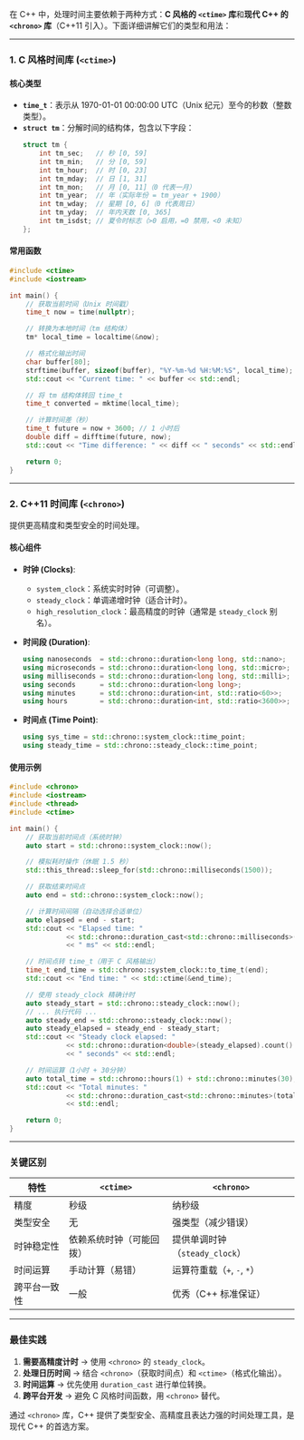 在 C++ 中，处理时间主要依赖于两种方式：**C 风格的 `<ctime>` 库**和**现代 C++ 的 `<chrono>` 库**（C++11 引入）。下面详细讲解它们的类型和用法：

---

### 1. C 风格时间库 (`<ctime>`)
#### 核心类型
- **`time_t`**：表示从 1970-01-01 00:00:00 UTC（Unix 纪元）至今的秒数（整数类型）。
- **`struct tm`**：分解时间的结构体，包含以下字段：
  ```cpp
  struct tm {
      int tm_sec;   // 秒 [0, 59]
      int tm_min;   // 分 [0, 59]
      int tm_hour;  // 时 [0, 23]
      int tm_mday;  // 日 [1, 31]
      int tm_mon;   // 月 [0, 11]（0 代表一月）
      int tm_year;  // 年（实际年份 = tm_year + 1900）
      int tm_wday;  // 星期 [0, 6]（0 代表周日）
      int tm_yday;  // 年内天数 [0, 365]
      int tm_isdst; // 夏令时标志（>0 启用，=0 禁用，<0 未知）
  };
  ```

#### 常用函数
```cpp
#include <ctime>
#include <iostream>

int main() {
    // 获取当前时间（Unix 时间戳）
    time_t now = time(nullptr);

    // 转换为本地时间（tm 结构体）
    tm* local_time = localtime(&now);

    // 格式化输出时间
    char buffer[80];
    strftime(buffer, sizeof(buffer), "%Y-%m-%d %H:%M:%S", local_time);
    std::cout << "Current time: " << buffer << std::endl;

    // 将 tm 结构体转回 time_t
    time_t converted = mktime(local_time);

    // 计算时间差（秒）
    time_t future = now + 3600; // 1 小时后
    double diff = difftime(future, now);
    std::cout << "Time difference: " << diff << " seconds" << std::endl;

    return 0;
}
```

---

### 2. C++11 时间库 (`<chrono>`)
提供更高精度和类型安全的时间处理。

#### 核心组件
- **时钟 (Clocks)**:
  - `system_clock`：系统实时时钟（可调整）。
  - `steady_clock`：单调递增时钟（适合计时）。
  - `high_resolution_clock`：最高精度的时钟（通常是 `steady_clock` 别名）。

- **时间段 (Duration)**:
  ```cpp
  using nanoseconds  = std::chrono::duration<long long, std::nano>;
  using microseconds = std::chrono::duration<long long, std::micro>;
  using milliseconds = std::chrono::duration<long long, std::milli>;
  using seconds      = std::chrono::duration<long long>;
  using minutes      = std::chrono::duration<int, std::ratio<60>>;
  using hours        = std::chrono::duration<int, std::ratio<3600>>;
  ```

- **时间点 (Time Point)**:
  ```cpp
  using sys_time = std::chrono::system_clock::time_point;
  using steady_time = std::chrono::steady_clock::time_point;
  ```

#### 使用示例
```cpp
#include <chrono>
#include <iostream>
#include <thread>
#include <ctime>

int main() {
    // 获取当前时间点（系统时钟）
    auto start = std::chrono::system_clock::now();

    // 模拟耗时操作（休眠 1.5 秒）
    std::this_thread::sleep_for(std::chrono::milliseconds(1500));

    // 获取结束时间点
    auto end = std::chrono::system_clock::now();

    // 计算时间间隔（自动选择合适单位）
    auto elapsed = end - start;
    std::cout << "Elapsed time: " 
              << std::chrono::duration_cast<std::chrono::milliseconds>(elapsed).count()
              << " ms" << std::endl;

    // 时间点转 time_t（用于 C 风格输出）
    time_t end_time = std::chrono::system_clock::to_time_t(end);
    std::cout << "End time: " << std::ctime(&end_time);

    // 使用 steady_clock 精确计时
    auto steady_start = std::chrono::steady_clock::now();
    // ... 执行代码 ...
    auto steady_end = std::chrono::steady_clock::now();
    auto steady_elapsed = steady_end - steady_start;
    std::cout << "Steady clock elapsed: " 
              << std::chrono::duration<double>(steady_elapsed).count() 
              << " seconds" << std::endl;

    // 时间运算（1小时 + 30分钟）
    auto total_time = std::chrono::hours(1) + std::chrono::minutes(30);
    std::cout << "Total minutes: " 
              << std::chrono::duration_cast<std::chrono::minutes>(total_time).count()
              << std::endl;

    return 0;
}
```

---

### 关键区别
| 特性               | `<ctime>`                  | `<chrono>`                     |
|--------------------|----------------------------|--------------------------------|
| 精度               | 秒级                       | 纳秒级                         |
| 类型安全           | 无                         | 强类型（减少错误）             |
| 时钟稳定性         | 依赖系统时钟（可能回拨）   | 提供单调时钟（`steady_clock`） |
| 时间运算           | 手动计算（易错）           | 运算符重载（`+`, `-`, `*`）    |
| 跨平台一致性       | 一般                       | 优秀（C++ 标准保证）           |

---

### 最佳实践
1. **需要高精度计时** → 使用 `<chrono>` 的 `steady_clock`。
2. **处理日历时间** → 结合 `<chrono>`（获取时间点）和 `<ctime>`（格式化输出）。
3. **时间运算** → 优先使用 `duration_cast` 进行单位转换。
4. **跨平台开发** → 避免 C 风格时间函数，用 `<chrono>` 替代。

通过 `<chrono>` 库，C++ 提供了类型安全、高精度且表达力强的时间处理工具，是现代 C++ 的首选方案。
